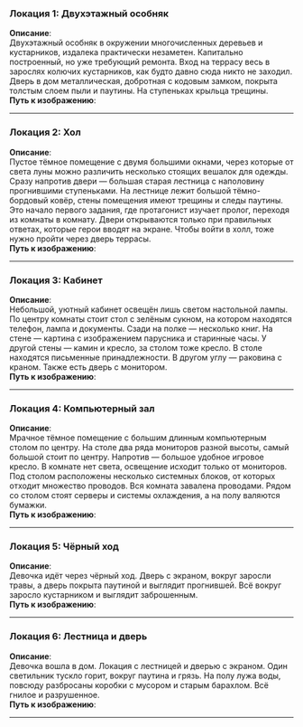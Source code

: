 ### Локация 1: Двухэтажный особняк
**Описание**:  
Двухэтажный особняк в окружении многочисленных деревьев и кустарников,
издалека практически незаметен.
Капитально построенный, но уже требующий ремонта.
Вход на террасу весь в зарослях колючих кустарников,
как будто давно сюда никто не заходил. Дверь в дом металлическая,
добротная с кодовым замком, покрыта толстым слоем пыли и паутины.
На ступеньках крыльца трещины.  
**Путь к изображению**:

---

### Локация 2: Хол
**Описание**:  
Пустое тёмное помещение с двумя большими окнами,
через которые от света луны можно различить несколько стоящих
вешалок для одежды. Сразу напротив двери — большая старая лестница
с наполовину прогнившими ступеньками. На лестнице лежит большой
тёмно-бордовый ковёр, стены помещения имеют трещины и следы паутины.
Это начало первого задания, где протагонист изучает пролог,
переходя из комнаты в комнату. Двери открываются только при правильных
ответах, которые герои вводят на экране. Чтобы войти в холл,
тоже нужно пройти через дверь террасы.  
**Путь к изображению**:

---

### Локация 3: Кабинет
**Описание**:  
Небольшой, уютный кабинет освещён лишь светом настольной лампы.
По центру комнаты стоит стол с зелёным сукном, на котором находятся
телефон, лампа и документы. Сзади на полке — несколько книг.
На стене — картина с изображением парусника и старинные часы.
У другой стены — камин и кресло, за столом тоже кресло.
В столе находятся письменные принадлежности. В другом углу — раковина
с краном. Также есть дверь с монитором.  
**Путь к изображению**:

---

### Локация 4: Компьютерный зал
**Описание**:  
Мрачное тёмное помещение с большим длинным компьютерным столом
по центру. На столе два ряда мониторов разной высоты, самый большой
стоит по центру. Напротив — большое удобное игровое кресло.
В комнате нет света, освещение исходит только от мониторов.
Под столом расположены несколько системных блоков, от которых отходит
множество проводов. Вся комната завалена проводами. Рядом со столом
стоят серверы и системы охлаждения, а на полу валяются бумажки.  
**Путь к изображению**:

---

### Локация 5: Чёрный ход
**Описание**:  
Девочка идёт через чёрный ход. Дверь с экраном, вокруг заросли травы,
а дверь покрыта паутиной и выглядит прогнившей. Всё вокруг заросло
кустарником и выглядит заброшенным.  
**Путь к изображению**:

---

### Локация 6: Лестница и дверь
**Описание**:  
Девочка вошла в дом. Локация с лестницей и дверью с экраном.
Один светильник тускло горит, вокруг паутина и грязь.
На полу лужа воды, повсюду разбросаны коробки с мусором
и старым барахлом. Всё гнилое и разрушенное.  
**Путь к изображению**: 

---